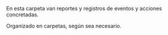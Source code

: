 En esta carpeta van reportes y registros de eventos y acciones concretadas.

Organizado en carpetas, según sea necesario. 
